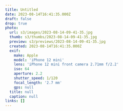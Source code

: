 ```yaml
---
title: Untitled
date: 2023-08-14T16:41:35.000Z
draft: false
drop: true
photo:
  url: s3/images/2023-08-14-09-41-35.jpg
  thumb: s3/thumbs/2023-08-14-09-41-35.jpg
  preview: s3/previews/2023-08-14-09-41-35.jpg
  created: 2023-08-14T16:41:35.000Z
  exif:
    make: Apple
    model: 'iPhone 12 mini'
    lens: 'iPhone 12 mini front camera 2.71mm f/2.2'
    iso: 64
    aperture: 2.2
    shutter_speed: 1/120
    focal_length: '2.7 mm'
    gps: null
  title: null
  caption: null
links: []
---
```

